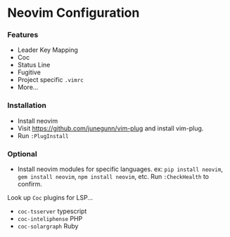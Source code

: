 # Neovim Configuration

### Features
- Leader Key Mapping
- Coc
- Status Line
- Fugitive
- Project specific `.vimrc`
- More...

### Installation
- Install neovim
- Visit https://github.com/junegunn/vim-plug and install vim-plug.
- Run `:PlugInstall`

### Optional
- Install neovim modules for specific languages. ex: `pip install neovim`, `gem install neovim`, `npm install neovim`, etc. Run `:CheckHealth` to confirm.

 Look up `Coc` plugins for LSP...
 - `coc-tsserver` typescript
 - `coc-inteliphense` PHP
 - `coc-solargraph` Ruby
 
